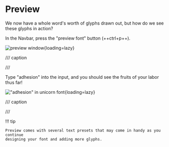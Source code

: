 # Preview

We now have a whole word's worth of glyphs drawn out, but how do we see these
glyphs in action?

In the Navbar, press the "preview font" button (++ctrl+p++).

![preview window](assets/preview.png){loading=lazy}

/// caption

///

Type "adhesion" into the input, and you should see the fruits of your labor thus
far!

!["adhesion" in unicorn font](assets/unicorn-adhesion.png){loading=lazy}

/// caption

///

!!! tip

    Preview comes with several text presets that may come in handy as you continue
    designing your font and adding more glyphs.
